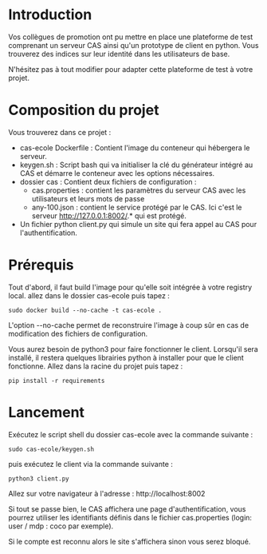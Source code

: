 # Introduction

Vos collègues de promotion ont pu mettre en place une plateforme de test comprenant un serveur CAS ainsi qu'un prototype de client en python. Vous trouverez des indices sur leur identité dans les utilisateurs de base.

N'hésitez pas à tout modifier pour adapter cette plateforme de test à votre projet.

# Composition du projet

Vous trouverez dans ce projet :
- cas-ecole Dockerfile : Contient l'image du conteneur qui hébergera le serveur.
- keygen.sh : Script bash qui va initialiser la clé du générateur intégré au CAS et démarre le conteneur avec les options nécessaires.
- dossier cas : Contient deux fichiers de configuration :
  - cas.properties : contient les paramètres du serveur CAS avec les utilisateurs et leurs mots de passe
  - any-100.json : contient le service protégé par le CAS. Ici c'est le serveur http://127.0.0.1:8002/.* qui est protégé.
- Un fichier python client.py qui simule un site qui fera appel au CAS pour l'authentification.

# Prérequis

Tout d'abord, il faut build l'image pour qu'elle soit intégrée à votre registry local. allez dans le dossier cas-ecole puis tapez :
```
sudo docker build --no-cache -t cas-ecole .
```
L'option --no-cache permet de reconstruire l'image à coup sûr en cas de modification des fichiers de configuration.

Vous aurez besoin de python3 pour faire fonctionner le client. Lorsqu'il sera installé, il restera quelques librairies python à installer pour que le client fonctionne. Allez dans la racine du projet puis tapez :
```
pip install -r requirements
```

# Lancement

Exécutez le script shell du dossier cas-ecole avec la commande suivante :
```
sudo cas-ecole/keygen.sh
```
puis exécutez le client via la commande suivante :
```
python3 client.py
```
Allez sur votre navigateur à l'adresse : http://localhost:8002

Si tout se passe bien, le CAS affichera une page d'authentification, vous pourrez utiliser les identifiants définis dans le fichier cas.properties (login: user / mdp : coco par exemple).

Si le compte est reconnu alors le site s'affichera sinon vous serez bloqué.
